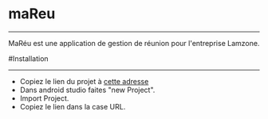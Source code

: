 # maReu
***
MaRéu est une application de gestion de réunion pour l'entreprise Lamzone.

#Installation
***
* Copiez le lien du projet à <a href="https://github.com/lleotraas/maReu.git">cette adresse</a>
* Dans android studio faites "new Project".
* Import Project.
* Copiez le lien dans la case URL.
